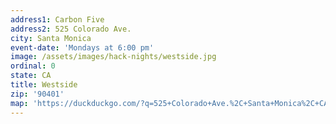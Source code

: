 ```yaml
---
address1: Carbon Five
address2: 525 Colorado Ave.
city: Santa Monica
event-date: 'Mondays at 6:00 pm'
image: /assets/images/hack-nights/westside.jpg
ordinal: 0
state: CA
title: Westside
zip: '90401'
map: 'https://duckduckgo.com/?q=525+Colorado+Ave.%2C+Santa+Monica%2C+CA+90401&t=h_&ia=maps&iaxm=maps'
---
```

